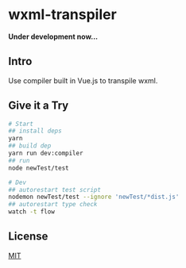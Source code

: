# wxml-transpiler

**Under development now...**

## Intro

Use  compiler built in Vue.js to transpile wxml.

## Give it a Try

```sh
# Start
## install deps
yarn
## build dep
yarn run dev:compiler
## run
node newTest/test

# Dev
## autorestart test script
nodemon newTest/test --ignore 'newTest/*dist.js'
## autorestart type check
watch -t flow
```

## License

[MIT](http://opensource.org/licenses/MIT)
